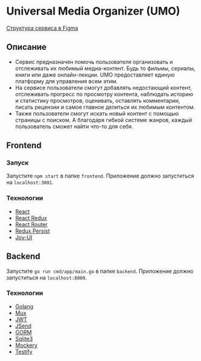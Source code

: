 # Universal Media Organizer (UMO)

[Структура сервиса в Figma](https://www.figma.com/file/nup904QmYhlbg4Aje2v0AM/Untitled?type=design&node-id=0%3A1&mode=design&t=00RI4q4lLIC3gTxb-1)

## Описание
* Сервис предназначен помочь пользователя организовать и отслеживать их любимый медиа-контент. Будь то фильмы, сериалы, книги или даже онлайн-лекции. UMO предоставляет единую платформу для управления всем этим.
* На сервисе пользователи смогут добавлять недостающий контент, отслеживать прогресс по просмотру контента, наблюдать историю и статистику просмотров, оценивать, оставлять комментарии, писать рецензии и самое главное делиться их любимым контентом.
* Также пользователи смогут искать новый контент с помощью страницы с поиском. А благодаря гибкой системе жанров, каждый пользователь сможет найти что-то для себя.

## Frontend
### Запуск
Запустите `npm start` в папке `frontend`. Приложение должно запуститься на `localhost:3001`.

### Технологии
* [React](https://reactjs.org/)
* [React Redux](https://react-redux.js.org/)
* [React Router](https://reactrouter.com/)
* [Redux Persist](https://github.com/rt2zz/redux-persist#readme)
* [Joy-UI](https://mui.com/joy-ui/getting-started/)

## Backend
Запустите `go run cmd/app/main.go` в папке `backend`. Приложение должно запуститься на `localhost:8000`.

### Технологии
* [Golang](https://golang.org/)
* [Mux](https://github.com/gorilla/mux)
* [JWT](https://jwt.io/)
* [JSend](clevergo.tech/jsend)
* [GORM](https://gorm.io/)
* [Sqlite3](https://www.sqlite.org/index.html)
* [Mockery](https://github.com/vektra/mockery)
* [Testify](https://github.com/stretchr/testify)
